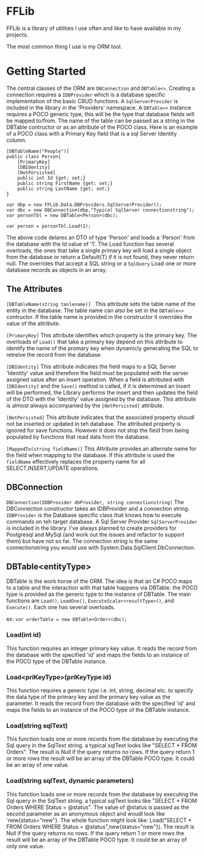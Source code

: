 # FFLib
FFLib is a library of utilities I use often and like to have available in my projects.

The most common thing I use is my ORM tool. 

# Getting Started

The central classes of the ORM are `DBConnection` and `DBTable<>`. Creating a connection requires a `IDBProvider` which is a database specific implementation of the basic CRUD functions. A `SqlServerProvider` is included in the library in the 'Providers' namespace. A `DBTable<>` instance requires a POCO generic type, this will be the type that database fields will be mapped to/from. The name of the table can be passed as a string in the DBTable contructor or as an attribute of the POCO class. Here is an example of a POCO class with a Primary Key field that is a sql Server Identity column.

```
[DBTableName("People")]
public class Person{
	[PrimaryKey]
	[DBIdentity]
	[NotPersisted]
	public int Id {get; set;}
	public string FirstName {get; set;}
	public string LastName {get; set;}
}

var dbp = new FFLib.Data.DBProviders.SqlServerProvider();
var dbc = new DBConnection(dbp,"Typical SqlServer connectionstring");
var personTbl = new DBTable<Person>(dbc);

var person = personTbl.Load(1);

```

The above code delares an DTO of type 'Person' and loads a 'Person' from the database with the Id value of '1'.
The Load function has several overloads, the ones that take a single primary key will load a single object from the database or return a Default(T) if it is not found, they never return null. The overrides that accept a SQL string or a `SqlQuery` Load one or more database records as objects in an array. 

## The Attributes
`[DBTableName(string tanlename)] `
This attribute sets the table name of the entity in the database. The table name can also be set in the `DBTable<>` contructor. If the table name is provided in the constructor it overrides the value of the attribute.

`[PrimaryKey]`
This attribute identifies which property is the primary key. The overloads of `Load()` that take a primary key depend on this attribute to identify the name of the promary key when dynamicly generating the SQL to retreive the record from the database.

`[DBIdentity]`
This attribute indicates the field maps to a SQL Server 'Identity' value and therefore the field must be populated with the server assigned value after an insert operation. When a field is attributed with `[DBIdentity]` and the `Save()` method is called, if it is determined an insert will be performed, the Library performs the insert and then updates the field of the DTO with the 'Identity' value assigned by the database. This attribute is almost always accompanied by the `[NotPersisted]` attribute.

`[NotPersisted]` 
This attribute indicates that the associated property shoudl not be inserted or updated in teh database. The attributed property is ignored for save functions. However it does not stop the field from being populated by functions that read data from the database.

`[MappedTo(string fieldName)]`
This Attribute provides an alternate name for the field when mapping to the database. If this attribute is used the `fieldName` effectively replaces the property name for all SELECT,INSERT,UPDATE operations.

## DBConnection
`DBConnection(IDBProvider dbProvider, string connectionstring)`
The DBConnection constructor takes an IDBProvider and a connection string. `IDBProvider` is the Database specific class that knows how to execute commands on teh target database. A Sql Server Provider `SqlServerProvider` is included in the library. I've always planned to create providers for Postgresql and MySql (and work out the issues and refactor to support them) but have not so far. The connection string is the same connectionstring you would use with System.Data.SqlClient.DbConnection. 

## DBTable\<entityType\>
DBTable is the work horse of the ORM. The idea is that an C# POCO maps to a table and the interaction with that table happens via DBTable. the POCO type is provided as the generic type to the instance of DBTable. The main functions are `Load()`, `LoadOne()`, `ExecuteScalar<resultType>()`, and `Execute()`. Each one has several overloads.

ex: `var orderTable = new DBTable<Order>(dbc);`
	
### Load(int id)
This function requires an integer primary key value. It reads the record from the database with the specified 'id' and maps the fields to an instance of the POCO type of the DBTable instance.

### Load\<priKeyType\>(priKeyType id)
This function requires a generic type i.e. int, string, decimal etc. to specify the data type of the primary key and the primary key value as the parameter. It reads the record from the database with the specified 'id' and maps the fields to an instance of the POCO type of the DBTable instance.
	
### Load(string sqlText)
This function loads one or more records from the database by executing the Sql query in the SqlText string. a typical sqlText looks like "SELECT * FROM Orders". The result is Null if the query returns no rows. If the query return 1 or more rows the result will be an array of the DBTable POCO type. It could be an array of one value.

### Load(string sqlText, dynamic parameters)
This function loads one or more records from the database by executing the Sql query in the SqlText string. a typical sqlText looks like "SELECT * FROM Orders WHERE Status = @status". The value of @status is passed as the second parameter as an anonymous object and woudl look like 'new{status="new"}. The whole function might look like: Load("SELECT * FROM Orders WHERE Status = @status",new{status="new"}). The result is Null if the query returns no rows. If the query return 1 or more rows the result will be an array of the DBTable POCO type. It could be an array of only one value.

